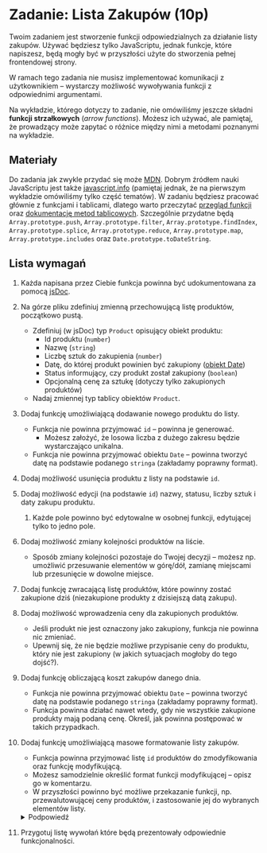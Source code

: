# Zadanie: Lista Zakupów (10p)

Twoim zadaniem jest stworzenie funkcji odpowiedzialnych za działanie listy zakupów. Używać będziesz tylko JavaScriptu, jednak funkcje, które napiszesz, będą mogły być w przyszłości użyte do stworzenia pełnej frontendowej strony.

W ramach tego zadania nie musisz implementować komunikacji z użytkownikiem – wystarczy możliwość wywoływania funkcji z odpowiednimi argumentami.

Na wykładzie, którego dotyczy to zadanie, nie omówiliśmy jeszcze składni **funkcji strzałkowych** (_arrow functions_). Możesz ich używać, ale pamiętaj, że prowadzący może zapytać o różnice między nimi a metodami poznanymi na wykładzie.

## Materiały

Do zadania jak zwykle przydać się może [MDN](https://developer.mozilla.org/en-US/docs/Web/JavaScript/Guide). Dobrym źródłem nauki JavaScriptu jest także [javascript.info](https://javascript.info/) (pamiętaj jednak, że na pierwszym wykładzie omówiliśmy tylko część tematów). W zadaniu będziesz pracować głównie z funkcjami i tablicami, dlatego warto przeczytać [przegląd funkcji](https://developer.mozilla.org/en-US/docs/Web/JavaScript/Guide/Functions) oraz [dokumentację metod tablicowych](https://developer.mozilla.org/en-US/docs/Web/JavaScript/Reference/Global_Objects/Array). Szczególnie przydatne będą `Array.prototype.push`, `Array.prototype.filter`, `Array.prototype.findIndex`, `Array.prototype.splice`, `Array.prototype.reduce`, `Array.prototype.map`, `Array.prototype.includes` oraz `Date.prototype.toDateString`.

## Lista wymagań

1. Każda napisana przez Ciebie funkcja powinna być udokumentowana za pomocą [jsDoc](https://jsdoc.app/index.html).
1. Na górze pliku zdefiniuj zmienną przechowującą listę produktów, początkowo pustą.
   - Zdefiniuj (w jsDoc) typ `Product` opisujący obiekt produktu:
     - Id produktu (`number`)
     - Nazwę (`string`)
     - Liczbę sztuk do zakupienia (`number`)
     - Datę, do której produkt powinien być zakupiony ([obiekt Date](https://developer.mozilla.org/en-US/docs/Web/JavaScript/Reference/Global_Objects/Date))
     - Status informujący, czy produkt został zakupiony (`boolean`)
     - Opcjonalną cenę za sztukę (dotyczy tylko zakupionych produktów)
   - Nadaj zmiennej typ tablicy obiektów `Product`.
1. Dodaj funkcję umożliwiającą dodawanie nowego produktu do listy.
   - Funkcja nie powinna przyjmować `id` – powinna je generować.
     - Możesz założyć, że losowa liczba z dużego zakresu będzie wystarczająco unikalna.
   - Funkcja nie powinna przyjmować obiektu `Date` – powinna tworzyć datę na podstawie podanego `stringa` (zakładamy poprawny format).
1. Dodaj możliwość usunięcia produktu z listy na podstawie `id`.
1. Dodaj możliwość edycji (na podstawie `id`) nazwy, statusu, liczby sztuk i daty zakupu produktu.
   1. Każde pole powinno być edytowalne w osobnej funkcji, edytującej tylko to jedno pole.
1. Dodaj możliwość zmiany kolejności produktów na liście.
   - Sposób zmiany kolejności pozostaje do Twojej decyzji – możesz np. umożliwić przesuwanie elementów w górę/dół, zamianę miejscami lub przesunięcie w dowolne miejsce.
1. Dodaj funkcję zwracającą listę produktów, które powinny zostać zakupione dziś (niezakupione produkty z dzisiejszą datą zakupu).
1. Dodaj możliwość wprowadzenia ceny dla zakupionych produktów.
   - Jeśli produkt nie jest oznaczony jako zakupiony, funkcja nie powinna nic zmieniać.
   - Upewnij się, że nie będzie możliwe przypisanie ceny do produktu, który nie jest zakupiony (w jakich sytuacjach mogłoby do tego dojść?).
1. Dodaj funkcję obliczającą koszt zakupów danego dnia.
   - Funkcja nie powinna przyjmować obiektu `Date` – powinna tworzyć datę na podstawie podanego `stringa` (zakładamy poprawny format).
   - Funkcja powinna działać nawet wtedy, gdy nie wszystkie zakupione produkty mają podaną cenę. Określ, jak powinna postępować w takich przypadkach.
1. Dodaj funkcję umożliwiającą masowe formatowanie listy zakupów.

   - Funkcja powinna przyjmować listę `id` produktów do zmodyfikowania oraz funkcję modyfikującą.
   - Możesz samodzielnie określić format funkcji modyfikującej – opisz go w komentarzu.
   - W przyszłości powinno być możliwe przekazanie funkcji, np. przewalutowującej ceny produktów, i zastosowanie jej do wybranych elementów listy.

   <details>
     <summary>Podpowiedź</summary>

   > W JavaScripcie można przekazywać funkcje jako argumenty do innych funkcji. Taką funkcję nazywa się `callbackiem`.
   >
   > Istnieją metody tablicowe umożliwiające wykonanie operacji na każdym elemencie i zwrócenie nowej tablicy. Wystarczy zastosować funkcję przekazaną jako parametr do elementów o odpowiednich `id` (pozostałe pozostają bez zmian).

   </details>

1. Przygotuj listę wywołań które będą prezentowały odpowiednie funkcjonalności.
